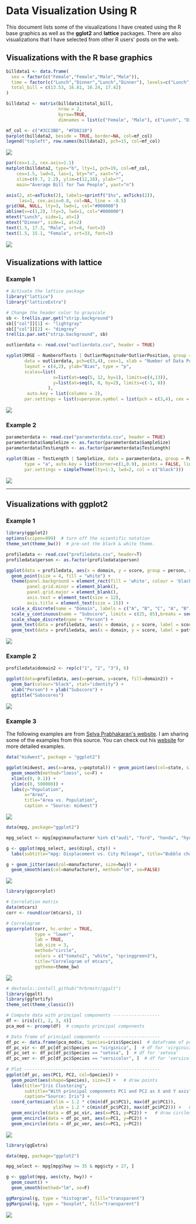 Data Visualization Using R
================

This document lists some of the visualizations I have created using the R base graphics as well as the **gglot2** and **lattice** packages. There are also visualizations that I have selected from other R users' posts on the web.

Visualizations with the R base graphics
---------------------------------------

``` r
billdata1 <- data.frame(
  sex = factor(c("Female","Female","Male","Male")),
  time = factor(c("Lunch","Dinner","Lunch","Dinner"), levels=c("Lunch","Dinner")),
  total_bill = c(13.53, 16.81, 16.24, 17.42)
)

billdata2 <- matrix(billdata1$total_bill,
                    nrow = 2,
                    byrow=TRUE,
                    dimnames = list(c("Female", "Male"), c("Lunch", "Dinner")))

mf_col <- c("#3CC3BD", "#FD8210")
barplot(billdata2, beside = TRUE, border=NA, col=mf_col)
legend("topleft", row.names(billdata2), pch=15, col=mf_col)
```

![](my_ggplot2_plots_files/figure-markdown_github/unnamed-chunk-1-1.png)

``` r
par(cex=1.2, cex.axis=1.1)
matplot(billdata2, type="b", lty=1, pch=19, col=mf_col,
    cex=1.5, lwd=3, las=1, bty="n", xaxt="n",
    xlim=c(0.7, 2.2), ylim=c(12,18), ylab="",
    main="Average Bill for Two People", yaxt="n")

axis(2, at=axTicks(2), labels=sprintf("$%s", axTicks(2)), 
     las=1, cex.axis=0.8, col=NA, line = -0.5)
grid(NA, NULL, lty=3, lwd=1, col="#000000")
abline(v=c(1,2), lty=3, lwd=1, col="#000000")
mtext("Lunch", side=1, at=1)
mtext("Dinner", side=1, at=2)
text(1.5, 17.3, "Male", srt=8, font=3)
text(1.5, 15.1, "Female", srt=33, font=3)
```

![](my_ggplot2_plots_files/figure-markdown_github/unnamed-chunk-2-1.png)

Visualizations with lattice
---------------------------

### Example 1

``` r
# Activate the lattice package
library("lattice")
library("latticeExtra")

# Change the header color to grayscale
sb <- trellis.par.get("strip.background") 
sb[["col"]][1] <- "lightgray"
sb[["col"]][2] <- "dimgrey"
trellis.par.set("strip.background", sb)

outlierdata <- read.csv("outlierdata.csv", header = TRUE)

xyplot(RMSE ~ NumberofTests | OutlierMagnitude*OutlierPosition, group = Method, subset = OutlierMagnitude!="Outlier=0",
       data = outlierdata, pch=c(3,4), cex=1, xlab = "Number of Data Points", aspect=0.5, panel=panel.xyplot,
       layout = c(4,2), ylab="Bias", type = "p",
       scales=list(
                  x=list(at=seq(5, 12, by=1), limits=c(4,13)), 
                  y=list(at=seq(0, 8, by=2), limits=c(-1, 8))
                ),
        auto.key = list(columns = 2), 
       par.settings = list(superpose.symbol = list(pch = c(3,4), cex = 1.5, col = "black")))
```

![](my_ggplot2_plots_files/figure-markdown_github/unnamed-chunk-3-1.png)

### Example 2

``` r
parameterdata <- read.csv("parameterdata.csv", header = TRUE)
parameterdata$SampleSize <- as.factor(parameterdata$SampleSize)
parameterdata$TestLength <- as.factor(parameterdata$TestLength)

xyplot(Bias ~ TestLength | SampleSize, data = parameterdata, group = Parameter, xlab = "Test Length",
       type = "a", auto.key = list(corner=c(1,0.9), points = FALSE, lines = TRUE, columns=1), 
       par.settings = simpleTheme(lty=1:3, lwd=2, col = c("black")))
```

![](my_ggplot2_plots_files/figure-markdown_github/unnamed-chunk-4-1.png)

------------------------------------------------------------------------

Visualizations with ggplot2
---------------------------

### Example 1

``` r
library(ggplot2)
options(scipen=999)  # turn off the scientific notation
theme_set(theme_bw())  # pre-set the black & white theme.

profiledata <- read.csv("profiledata.csv", header=T)
profiledata$person <- as.factor(profiledata$person)

ggplot(data = profiledata, aes(x = domain, y = score, group = person, shape = person)) + geom_line() + 
  geom_point(size = 4, fill = "white") +
  theme(panel.background = element_rect(fill = 'white', colour = 'black'), 
        panel.grid.minor = element_blank(), 
        panel.grid.major = element_blank(), 
        axis.text = element_text(size = 12), 
        axis.title = element_text(size = 15)) +
  scale_x_discrete(name = "Domain", labels = c("A", "B", "C", "A", "B", "C", "A", "B", "C")) +
  scale_y_continuous(name = "Subscore", limits = c(25, 85),breaks = seq(20, 80, 10)) + 
  scale_shape_discrete(name = "Person") + 
  geom_text(data = profiledata, aes(x = domain, y = score, label = score), size = 3, vjust = -1.5)+
  geom_text(data = profiledata, aes(x = domain, y = score, label = pattern), size = 3, vjust = 2.5)
```

![](my_ggplot2_plots_files/figure-markdown_github/unnamed-chunk-5-1.png)

### Example 2

``` r
profiledata$domain2 <- rep(c("1", "2", "3"), 6)

ggplot(data=profiledata, aes(x=person, y=score, fill=domain2)) +
  geom_bar(colour="black", stat="identity") +
  xlab("Person") + ylab("Subscore") +
  ggtitle("Subscores")
```

![](my_ggplot2_plots_files/figure-markdown_github/unnamed-chunk-6-1.png)

### Example 3

The following examples are from [Selva Prabhakaran's website](http://r-statistics.co/Top50-Ggplot2-Visualizations-MasterList-R-Code.html). I am sharing some of the examples from this source. You can check out his [website](http://r-statistics.co/Top50-Ggplot2-Visualizations-MasterList-R-Code.html) for more detailed examples.

``` r
data("midwest", package = "ggplot2")

ggplot(midwest, aes(x=area, y=poptotal)) + geom_point(aes(col=state, size=popdensity)) + 
  geom_smooth(method="loess", se=F) + 
  xlim(c(0, 0.1)) + 
  ylim(c(0, 500000)) + 
  labs(y="Population", 
       x="Area", 
       title="Area vs. Population", 
       caption = "Source: midwest")
```

![](my_ggplot2_plots_files/figure-markdown_github/unnamed-chunk-7-1.png)

``` r
data(mpg, package="ggplot2")

mpg_select <- mpg[mpg$manufacturer %in% c("audi", "ford", "honda", "hyundai"), ]

g <- ggplot(mpg_select, aes(displ, cty)) + 
  labs(subtitle="mpg: Displacement vs. City Mileage", title="Bubble chart")

g + geom_jitter(aes(col=manufacturer, size=hwy)) + 
  geom_smooth(aes(col=manufacturer), method="lm", se=FALSE)
```

![](my_ggplot2_plots_files/figure-markdown_github/unnamed-chunk-8-1.png)

``` r
library(ggcorrplot)

# Correlation matrix
data(mtcars)
corr <- round(cor(mtcars), 1)

# Correlogram
ggcorrplot(corr, hc.order = TRUE, 
           type = "lower", 
           lab = TRUE, 
           lab_size = 3, 
           method="circle", 
           colors = c("tomato2", "white", "springgreen3"), 
           title="Correlogram of mtcars", 
           ggtheme=theme_bw)
```

![](my_ggplot2_plots_files/figure-markdown_github/unnamed-chunk-9-1.png)

``` r
# devtools::install_github("hrbrmstr/ggalt")
library(ggalt)
library(ggfortify)
theme_set(theme_classic())

# Compute data with principal components ------------------
df <- iris[c(1, 2, 3, 4)]
pca_mod <- prcomp(df)  # compute principal components

# Data frame of principal components ----------------------
df_pc <- data.frame(pca_mod$x, Species=iris$Species)  # dataframe of principal components
df_pc_vir <- df_pc[df_pc$Species == "virginica", ]  # df for 'virginica'
df_pc_set <- df_pc[df_pc$Species == "setosa", ]  # df for 'setosa'
df_pc_ver <- df_pc[df_pc$Species == "versicolor", ]  # df for 'versicolor'
 
# Plot ----------------------------------------------------
ggplot(df_pc, aes(PC1, PC2, col=Species)) + 
  geom_point(aes(shape=Species), size=2) +   # draw points
  labs(title="Iris Clustering", 
       subtitle="With principal components PC1 and PC2 as X and Y axis",
       caption="Source: Iris") + 
  coord_cartesian(xlim = 1.2 * c(min(df_pc$PC1), max(df_pc$PC1)), 
                  ylim = 1.2 * c(min(df_pc$PC2), max(df_pc$PC2))) +   # change axis limits
  geom_encircle(data = df_pc_vir, aes(x=PC1, y=PC2)) +   # draw circles
  geom_encircle(data = df_pc_set, aes(x=PC1, y=PC2)) + 
  geom_encircle(data = df_pc_ver, aes(x=PC1, y=PC2))
```

![](my_ggplot2_plots_files/figure-markdown_github/unnamed-chunk-10-1.png)

``` r
library(ggExtra)

data(mpg, package="ggplot2")

mpg_select <- mpg[mpg$hwy >= 35 & mpg$cty > 27, ]

g <- ggplot(mpg, aes(cty, hwy)) + 
  geom_count() + 
  geom_smooth(method="lm", se=F)

ggMarginal(g, type = "histogram", fill="transparent")
ggMarginal(g, type = "boxplot", fill="transparent")
```

![](my_ggplot2_plots_files/figure-markdown_github/unnamed-chunk-11-1.png)
